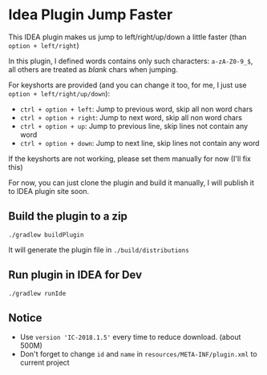 Idea Plugin Jump Faster
=======================

This IDEA plugin makes us jump to left/right/up/down a little faster (than `option + left/right`)

In this plugin, I defined words contains only such characters: `a-zA-Z0-9_$`, all others are treated as _blank_ chars when jumping.

For keyshorts are provided (and you can change it too, for me, I just use `option + left/right/up/down`):

- `ctrl + option + left`: Jump to previous word, skip all non word chars
- `ctrl + option + right`: Jump to next word, skip all non word chars
- `ctrl + option + up`: Jump to previous line, skip lines not contain any word
- `ctrl + option + down`: Jump to next line, skip lines not contain any word

If the keyshorts are not working, please set them manually for now (I'll fix this)

For now, you can just clone the plugin and build it manually, I will publish it to IDEA plugin site soon.

Build the plugin to a zip
-------------------------

```
./gradlew buildPlugin
```

It will generate the plugin file in `./build/distributions`

Run plugin in IDEA for Dev
--------------------------

```
./gradlew runIde
```


Notice
-------

- Use `version 'IC-2018.1.5'` every time to reduce download. (about 500M)
- Don't forget to change `id` and `name` in `resources/META-INF/plugin.xml` to current project